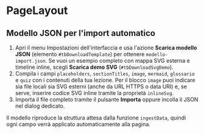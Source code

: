 # PageLayout

## Modello JSON per l'import automatico

1. Apri il menu Impostazioni dell'interfaccia e usa l'azione **Scarica modello JSON** (elemento `#tbDownloadTemplate`) per ottenere `modello-import.json`. Se vuoi un esempio completo con mappa SVG esterna e timeline inline, scegli **Scarica demo SVG** (`#tbDownloadSvgDemo`).
2. Compila i campi `placeholders`, `sectionTitles`, `image`, `mermaid`, `glossario` e `quiz` con i contenuti della tua lezione. Per il blocco `image` puoi indicare sia file locali sia SVG esterni (anche da URL HTTPS o data URI) e, se serve, inserire codice SVG inline tramite la proprietà `inlineSvg`.
3. Importa il file completo tramite il pulsante **Importa** oppure incolla il JSON nel dialog dedicato.

Il modello riproduce la struttura attesa dalla funzione `ingestData`, quindi ogni campo verrà applicato automaticamente alla pagina.
